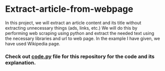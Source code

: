 # Extract-article-from-webpage
In this project, we will extract an article content and its title without extracting unnecessary things (ads, links, etc.) 
We will do this by performing web scraping using python and extract the needed text using the necessary libraries and url to web page. In the example I have given, we have used Wikipedia page.

<h3> <b>Check out <a href="https://www.homepage.com">code.py</a> file for this repository for the code and its explanation.</b> </h3>
